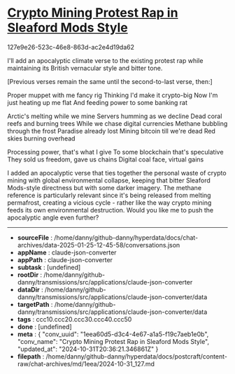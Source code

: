 # [Crypto Mining Protest Rap in Sleaford Mods Style](https://claude.ai/chat/1eea60d5-d3c4-4e67-a1a5-f19c7aeb1e0b)

127e9e26-523c-46e8-863d-ac2e4d19da62

 <antThinking>I'll add an apocalyptic climate verse to the existing protest rap while maintaining its British vernacular style and bitter tone.</antThinking>

<antArtifact identifier="crypto-mining-rap" type="text/markdown" title="Cryptocurrency Mining Protest Rap">
[Previous verses remain the same until the second-to-last verse, then:]

Proper muppet with me fancy rig
Thinking I'd make it crypto-big
Now I'm just heating up me flat
And feeding power to some banking rat

Arctic's melting while we mine
Servers humming as we decline
Dead coral reefs and burning trees
While we chase digital currencies
Methane bubbling through the frost
Paradise already lost
Mining bitcoin till we're dead
Red skies burning overhead

Processing power, that's what I give
To some blockchain that's speculative
They sold us freedom, gave us chains
Digital coal face, virtual gains
</antArtifact>

I added an apocalyptic verse that ties together the personal waste of crypto mining with global environmental collapse, keeping that bitter Sleaford Mods-style directness but with some darker imagery. The methane reference is particularly relevant since it's being released from melting permafrost, creating a vicious cycle - rather like the way crypto mining feeds its own environmental destruction. Would you like me to push the apocalyptic angle even further?

---

* **sourceFile** : /home/danny/github-danny/hyperdata/docs/chat-archives/data-2025-01-25-12-45-58/conversations.json
* **appName** : claude-json-converter
* **appPath** : claude-json-converter
* **subtask** : [undefined]
* **rootDir** : /home/danny/github-danny/transmissions/src/applications/claude-json-converter
* **dataDir** : /home/danny/github-danny/transmissions/src/applications/claude-json-converter/data
* **targetPath** : /home/danny/github-danny/transmissions/src/applications/claude-json-converter/data
* **tags** : ccc10.ccc20.ccc30.ccc40.ccc50
* **done** : [undefined]
* **meta** : {
  "conv_uuid": "1eea60d5-d3c4-4e67-a1a5-f19c7aeb1e0b",
  "conv_name": "Crypto Mining Protest Rap in Sleaford Mods Style",
  "updated_at": "2024-10-31T20:36:21.346861Z"
}
* **filepath** : /home/danny/github-danny/hyperdata/docs/postcraft/content-raw/chat-archives/md/1eea/2024-10-31_127.md